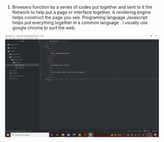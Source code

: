 1. Browsers function by a series of codes put together and sent to it the Network to help put a page or interface together. A rendering engine helps construct the page you see. Programing language Javascript helps put everything together in a common language . I usually use google chrome to surf the web.

![Screenshot](./assignment-4-image.png) 
